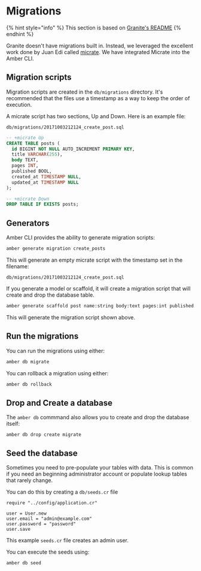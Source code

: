# Migrations

{% hint style="info" %}
This section is based on [Granite's README](https://docs.amberframework.org/granite)
{% endhint %}

Granite doesn't have migrations built in. Instead, we leveraged the excellent work done by Juan Edi called [micrate](https://github.com/juanedi/micrate). We have integrated Micrate into the Amber CLI.

## Migration scripts

Migration scripts are created in the `db/migrations` directory. It's recommended that the files use a timestamp as a way to keep the order of execution.

A micrate script has two sections, Up and Down. Here is an example file:

```text
db/migrations/20171003212124_create_post.sql
```

```sql
-- +micrate Up
CREATE TABLE posts (
  id BIGINT NOT NULL AUTO_INCREMENT PRIMARY KEY,
  title VARCHAR(255),
  body TEXT,
  pages INT,
  published BOOL,
  created_at TIMESTAMP NULL,
  updated_at TIMESTAMP NULL
);

-- +micrate Down
DROP TABLE IF EXISTS posts;
```

## Generators

Amber CLI provides the ability to generate migration scripts:

```bash
amber generate migration create_posts
```

This will generate an empty micrate script with the timestamp set in the filename:

```text
db/migrations/20171003212124_create_post.sql
```

If you generate a model or scaffold, it will create a migration script that will create and drop the database table.

```bash
amber generate scaffold post name:string body:text pages:int published:bool
```

This will generate the migration script shown above.

## Run the migrations

You can run the migrations using either:

```bash
amber db migrate
```

You can rollback a migration using either:

```bash
amber db rollback
```

## Drop and Create a database

The `amber db` commmand also allows you to create and drop the database itself:

```text
amber db drop create migrate
```

## Seed the database

Sometimes you need to pre-populate your tables with data. This is common if you need an beginning administrator account or populate lookup tables that rarely change.

You can do this by creating a `db/seeds.cr` file

```crystal
require "../config/application.cr"

user = User.new
user.email = "admin@example.com"
user.password = "password"
user.save
```

This example `seeds.cr` file creates an admin user.

You can execute the seeds using:

```bash
amber db seed
```

